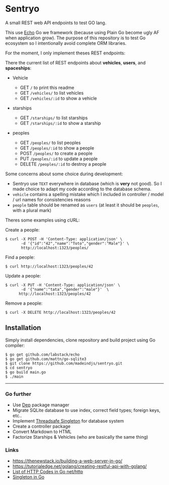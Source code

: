 # Sentryo

A small REST web API endpoints to test GO lang.

This use [Echo](https://echo.labstack.com/) Go we framework (because using Plain
Go become ugly AF when application grow). The purpose of this repository is to
test Go ecosystem so I intentionally avoid complete ORM libraries.

For the moment, I only implement theses REST endpoints:

There the current list of REST endpoints about **vehicles**, **users**, and
**spaceships**:

- Vehicle
  - GET     `/`  to print this readme
  - GET     `/vehicles/` to list vehicles
  - GET     `/vehicles/:id` to show a vehicle

- starships
  - GET     `/starships/` to list starships
  - GET     `/starships/:id` to show a starship

- peoples
  - GET     `/peoples/` to list peoples
  - GET     `/peoples/:id` to show a people
  - POST    `/peoples/` to create a people
  - PUT     `/peoples/:id` to update a people
  - DELETE  `/peoples/:id` to destroy a people

Some concerns about some choice during development:

- Sentryo use `TEXT` everywhere in database (which is **very** not good). So I
  made choice to adapt my code according to the database schema.
- `vehicle` contains a spelling mistake which I included in controller / model /
  url names for consistencies reasons
- `people` table should be renamed as `users` (at least it should be `peoples`,
  with a plural mark)

Theres some examples using cURL:

Create a people:

    $ curl -X POST -H 'Content-Type: application/json' \
           -d '{"id":"42","name":"Toto","gender":"Male"}' \
           http://localhost:1323/peoples/

Find a people:

    $ curl http://localhost:1323/peoples/42

Update a people:

    $ curl -X PUT -H 'Content-Type: application/json' \
           -d '{"name":"tata","gender":"male"}'  \
          http://localhost:1323/peoples/42

Remove a people:

    $ curl -X DELETE http://localhost:1323/peoples/42

## Installation

Simply install dependencies, clone repository and build project using Go compiler:

    $ go get github.com/labstack/echo
    $ go get github.com/mattn/go-sqlite3
    $ git clone https://github.com/madeindjs/sentryo.git
    $ cd sentryo
    $ go build main.go
    $ ./main

---

### Go further

- Use [Dep](https://golang.github.io/dep) package manager
- Migrate SQLite database to use index, correct field types; foreign keys, etc..
- Implement [Threadsafe Singleton](http://marcio.io/2015/07/singleton-pattern-in-go/)
  for database system
- Create a controller package
- Convert Markdown to HTML
- Factorize Starships & Vehicles (who are basically the same thing)

### Links

- <https://thenewstack.io/building-a-web-server-in-go/>
- <https://tutorialedge.net/golang/creating-restful-api-with-golang/>
- [List of HTTP Codes in Go net/http](https://golang.org/src/net/http/status.go)
- [Singleton in Go](http://marcio.io/2015/07/singleton-pattern-in-go/)
